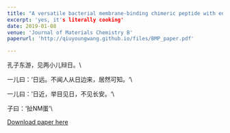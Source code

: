 ```yaml
---
title: "A versatile bacterial membrane-binding chimeric peptide with enhanced photodynamic antimicrobial activity"
excerpt: 'yes, it's literally cooking'
date: 2019-01-08
venue: 'Journal of Materials Chemistry B'
paperurl: 'http://qiuyoungwang.github.io/files/BMP_paper.pdf'

---
```



孔子东游，见两小儿辩日。\

一儿曰：‘日远。不闻人从日边来，居然可知。‘\

一儿曰：’日近，举目见日，不见长安。‘\

子曰：‘扯NM蛋'\

[Download paper here](https://www.youtube.com/watch?v=dQw4w9WgXcQ&t=1s)

